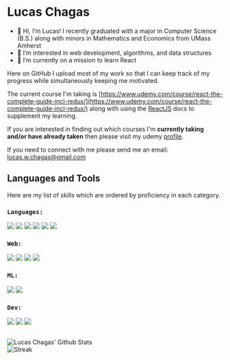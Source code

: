 # Lucas Chagas

- 👋 Hi, I’m Lucas! I recently graduated with a major in Computer Science (B.S.) along with minors in Mathematics and Economics from UMass Amherst
- 👀 I’m interested in web development, algorithms, and data structures
- 🌱 I’m currently on a mission to learn React

Here on GitHub I upload most of my work so that I can keep track of my progress while simultaneously keeping me motivated.

The current course I'm taking is [https://www.udemy.com/course/react-the-complete-guide-incl-redux/](https://www.udemy.com/course/react-the-complete-guide-incl-redux/) along with using the [ReactJS](https://reactjs.org/docs/getting-started.html) docs to supplement my learning. 

If you are interested in finding out which courses I'm **currently taking and/or have already taken** then please visit my udemy [profile](https://www.udemy.com/user/lucas-chagas/).

If you need to connect with me please send me an email: [lucas.w.chagas@gmail.com](lucas.w.chagas@gmail.com)

## Languages and Tools

Here are my list of skills which are ordered by proficiency in each category.

### `Languages:`

<div style="align: left;">
  <img src="https://img.shields.io/badge/Python-black?&style=for-the-badge&logo=Python" />
  <img src="https://img.shields.io/badge/JAVASCRIPT-black?&style=for-the-badge&logo=JavaScript" />
  <img src="https://img.shields.io/badge/HTML-black?&style=for-the-badge&logo=html5" />
  <img src="https://img.shields.io/badge/CSS-black?&style=for-the-badge&logo=css3" />
  <img src="https://img.shields.io/badge/JAVA/JUnit-black?&style=for-the-badge&logo=JUnit5" />
  <img src="https://img.shields.io/badge/PostgreSQL-black?&style=for-the-badge&logo=PostgreSQL" />
</div>

### `Web:`

<div style="align: left;">
  <img src="https://img.shields.io/badge/ExpressJS/Mongoose-black?&style=for-the-badge&logo=Express" />
  <img src="https://img.shields.io/badge/ReactJS-black?&style=for-the-badge&logo=React" />
  <img src="https://img.shields.io/badge/NodeJS-black?&style=for-the-badge&logo=Node.js" />
  <img src="https://img.shields.io/badge/MongoDB-black?&style=for-the-badge&logo=MongoDB" />
</div>

### `ML:`

<div style="align: left;">
  <img src="https://img.shields.io/badge/Pandas-black?&style=for-the-badge&logo=Pandas" />
  <img src="https://img.shields.io/badge/SCIKIT--LEARN-black?&style=for-the-badge&logo=scikit-learn" />
</div>
  
### `Dev:`

<div style="align: left;">
  <img src="https://img.shields.io/badge/VS%20Code-black?&style=for-the-badge&logo=Visual%20Studio%20Code" />
  <img src="https://img.shields.io/badge/Git-black?&style=for-the-badge&logo=Git" />
  <img src="https://img.shields.io/badge/Eclipse%20IDE-black?&style=for-the-badge&logo=Eclipse" />
</div>

##

![Lucas Chagas' Github Stats](https://github-readme-stats.vercel.app/api?username=diskmethod&show_icons=true&theme=cobalt) <br />
![Streak](https://github-readme-streak-stats.herokuapp.com/?user=diskmethod)
<!---
DiskMethod/DiskMethod is a ✨ special ✨ repository because its `README.md` (this file) appears on your GitHub profile.
You can click the Preview link to take a look at your changes.
--->
